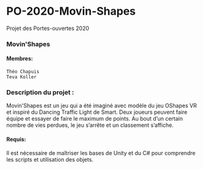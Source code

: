 # PO-2020-Movin-Shapes
Projet des Portes-ouvertes 2020

### Movin'Shapes

#### Membres: 
	Théo Chapuis
	Teva Koller
  
### Description du projet :
Movin'Shapes est un jeu qui a été imaginé avec modèle du jeu OShapes VR et inspiré du Dancing Traffic Light de Smart. Deux joueurs peuvent faire équipe et essayer de faire le maximum de points. Au bout d’un certain nombre de vies perdues, le jeu s’arrête et un classement s’affiche.
  
#### Requis:
Il est nécessaire de maîtriser les bases de Unity et du C# pour comprendre les scripts et utilisation des objets.
